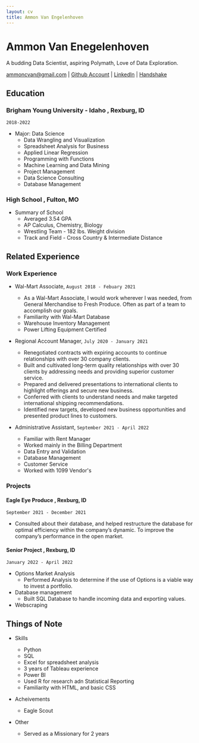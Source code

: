 ```yaml
---
layout: cv
title: Ammon Van Engelenhoven
---
```

# Ammon Van Enegelenhoven
A budding Data Scientist, aspiring Polymath, Love of Data Exploration.

<div id="webaddress">
<a href="ammoncvan@gmail.com">ammoncvan@gmail.com</a>
| <a href="https://github.com/vanman247">Github Account</a>
| <a href="https://www.linkedin.com/in/ammon-van-engelenhoven-4a42a0173/">LinkedIn</a>
| <a href="https://app.joinhandshake.com/stu/users/12645338">Handshake</a>
</div>

## Education

### __Brigham Young University - Idaho__ , Rexburg, ID
`2018-2022`

- Major: Data Science
    - Data Wrangling and Visualization
    - Spreadsheet Analysis for Business
    - Applied Linear Regression
    - Programming with Functions
    - Machine Learning and Data Mining
    - Project Management
    - Data Science Consulting
    - Database Management

### __High School__ , Fulton, MO

- Summary of School
    - Averaged 3.54 GPA
    - AP Calculus, Chemistry, Biology
    - Wrestling Team - 182 lbs. Weight division
    - Track and Field - Cross Country & Intermediate Distance


## Related Experience

### Work Experience

- Wal-Mart Associate, `August 2018 - Febuary 2021`
    - As a Wal-Mart Associate, I would work wherever I was needed, from General Merchandise to Fresh Produce. Often as part of a team to accomplish our goals.
    - Familiarity with Wal-Mart Database
    - Warehouse Inventory Management
    - Power Lifting Equipment Certified

- Regional Account Manager, `July 2020 - January 2021`
    - Renegotiated contracts with expiring accounts to continue relationships with over 30 company clients.
    - Built and cultivated long-term quality relationships with over 30 clients by addressing needs and providing superior customer service.
    - Prepared and delivered presentations to international clients to highlight offerings and secure new business.
    - Conferred with clients to understand needs and make targeted international shipping recommendations. 
    - Identified new targets, developed new business opportunities and presented product lines to customers.

- Administrative Assistant, `September 2021 - April 2022`
    - Familiar with Rent Manager
    - Worked mainly in the Billing Department
    - Data Entry and Validation
    - Database Management
    - Customer Service
    - Worked with 1099 Vendor's

### Projects

#### __Eagle Eye Produce__ , Rexburg, ID
`September 2021 - December 2021`
- Consulted about their database, and helped restructure the database for optimal efficiency within the company’s dynamic. To improve the company’s performance in the open market.

#### __Senior Project__ , Rexburg, ID
`January 2022 - April 2022`

- Options Market Analysis
    -  Performed Analysis to determine if the use of Options is a viable way to invest a portfolio.
- Database management
    - Built SQL Database to handle incoming data and exporting values.
- Webscraping

## Things of Note

- Skills
    - Python
    - SQL
    - Excel for spreadsheet analysis
    - 3 years of Tableau experience
    - Power BI
    - Used R for research adn Statistical Reporting
    - Familiarity with HTML, and basic CSS

- Acheivements
    - Eagle Scout

- Other
    - Served as a Missionary for 2 years




<!-- ### Footer

Last updated: May 2013